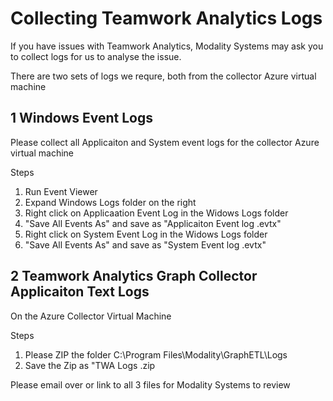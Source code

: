 
# Collecting Teamwork Analytics Logs

If you have issues with Teamwork Analytics, Modality Systems may ask you to collect logs for us to analyse the issue.

There are two sets of logs we requre, both from the collector Azure virtual machine

## 1 Windows Event Logs

Please collect all Applicaiton and System event logs for the collector Azure virtual machine

Steps
  1. Run Event Viewer
  2. Expand Windows Logs folder on the right
  3. Right click on Applicaation Event Log in the Widows Logs folder
  4. "Save All Events As" and save as "Applicaiton Event log <CustomerName> <date>.evtx"
  6. Right click on System Event Log in the Widows Logs folder
  7. "Save All Events As" and save as "System Event log <CustomerName> <date>.evtx"
  
 ## 2 Teamwork Analytics Graph Collector Applicaiton Text Logs

On the Azure Collector Virtual Machine

Steps
  1. Please ZIP the folder C:\Program Files\Modality\GraphETL\Logs
  2. Save the Zip as "TWA Logs <CustomerName> <Date>.zip
  
 Please email over or link to all 3 files for Modality Systems to review
